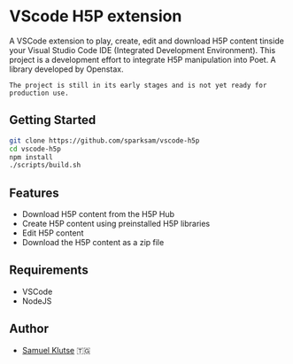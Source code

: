 # VScode H5P extension
A VSCode extension to play, create, edit and download H5P content tinside your Visual Studio Code IDE (Integrated Development Environment). This project is a development effort to integrate H5P manipulation into Poet. A library developed by Openstax.

`The project is still in its early stages and is not yet ready for production use.`

## Getting Started
```bash
git clone https://github.com/sparksam/vscode-h5p
cd vscode-h5p
npm install
./scripts/build.sh

```

## Features
- Download H5P content from the H5P Hub
- Create H5P content using preinstalled H5P libraries
- Edit H5P content
- Download the H5P content as a zip file

## Requirements
- VSCode
- NodeJS

## Author
- [Samuel Klutse](https://samuelklutse.com) 🇹🇬
